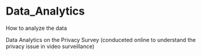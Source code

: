 # Data_Analytics
How to analyze the data

Data Analytics on the Privacy Survey (conduceted online to understand the privacy issue in video surveillance)

